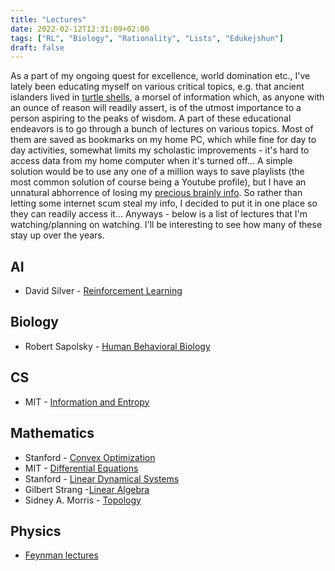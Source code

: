 ```yaml
---
title: "Lectures"
date: 2022-02-12T12:31:09+02:00
tags: ["RL", "Biology", "Rationality", "Lists", "Edukejshun"]
draft: false
---
```


As a part of my ongoing quest for excellence, world domination etc., I've lately been educating myself on various critical topics, e.g. that ancient islanders lived in [turtle shells](https://sententiaeantiquae.com/2022/01/09/turtle-eaters-and-their-homes-2/), a morsel of information which, as anyone with an ounce of reason will readily assert, is of the utmost importance to a person aspiring to the peaks of wisdom. A part of these educational endeavors is to go through a bunch of lectures on various topics. Most of them are saved as bookmarks on my home PC, which while fine for day to day activities, somewhat limits my scholastic improvements - it's hard to access data from my home computer when it's turned off... A simple solution would be to use any one of a million ways to save playlists (the most common solution of course being a Youtube profile), but I have an unnatural abhorrence of losing my [precious brainly info](https://www.youtube.com/watch?v=gNJ4Q9jqL8A). So rather than letting some internet scum steal my info, I decided to put it in one place so they can readily access it...
  Anyways - below is a list of lectures that I'm watching/planning on watching. I'll be interesting to see how many of these stay up over the years.

## AI
 * David Silver - [Reinforcement Learning](https://deepmind.com/learning-resources/-introduction-reinforcement-learning-david-silver)

## Biology
 * Robert Sapolsky - [Human Behavioral Biology](https://www.robertsapolskyrocks.com/intro-to-human-behavioral-biology.html)

## CS

 * MIT - [Information and Entropy](https://mitocw.ups.edu.ec/courses/electrical-engineering-and-computer-science/6-050j-information-and-entropy-spring-2008/)

## Mathematics

 * Stanford - [Convex Optimization](https://see.stanford.edu/Course/EE364A)
 * MIT - [Differential Equations](https://ocw.mit.edu/courses/mathematics/18-03-differential-equations-spring-2010/)
 * Stanford - [Linear Dynamical Systems](https://see.stanford.edu/Course/EE263)
 * Gilbert Strang -[Linear Algebra](https://ocw.mit.edu/courses/mathematics/18-06-linear-algebra-spring-2010/)
 * Sidney A. Morris - [Topology](https://www.topologywithouttears.net/)

## Physics

 * [Feynman lectures](https://www.feynmanlectures.caltech.edu/)
